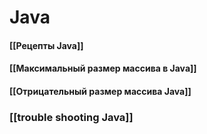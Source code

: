 # Java

#### [[Рецепты Java]]
#### [[Максимальный размер массива в Java]]
#### [[Отрицательный размер массива Java]]
### [[trouble shooting Java]]